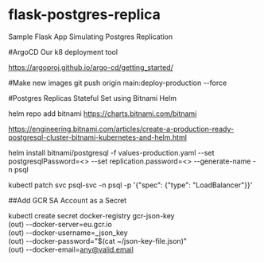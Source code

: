 # flask-postgres-replica
Sample Flask App Simulating Postgres Replication


#ArgoCD
Our k8 deployment tool

https://argoproj.github.io/argo-cd/getting_started/


#Make new images
git push origin main:deploy-production --force

#Postgres Replicas Stateful Set using Bitnami Helm

helm repo add bitnami https://charts.bitnami.com/bitnami

https://engineering.bitnami.com/articles/create-a-production-ready-postgresql-cluster-bitnami-kubernetes-and-helm.html

helm install  bitnami/postgresql -f values-production.yaml --set postgresqlPassword=<> --set replication.password=<> --generate-name -n psql

kubectl patch svc psql-svc -n psql -p '{"spec": {"type": "LoadBalancer"}}'

##Add GCR SA Account as a Secret


kubectl create secret docker-registry gcr-json-key \
(out) --docker-server=eu.gcr.io \
(out) --docker-username=_json_key \
(out) --docker-password="$(cat ~/json-key-file.json)" \
(out) --docker-email=any@valid.email
